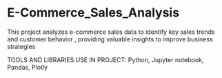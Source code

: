 # E-Commerce_Sales_Analysis
This project analyzes e-commerce sales data to identify key sales trends and customer behavior , providing valuable insights to improve business strategies


TOOLS AND LIBRARIES USE IN PROJECT:
Python,
Jupyter notebook,
Pandas,
Plotly
